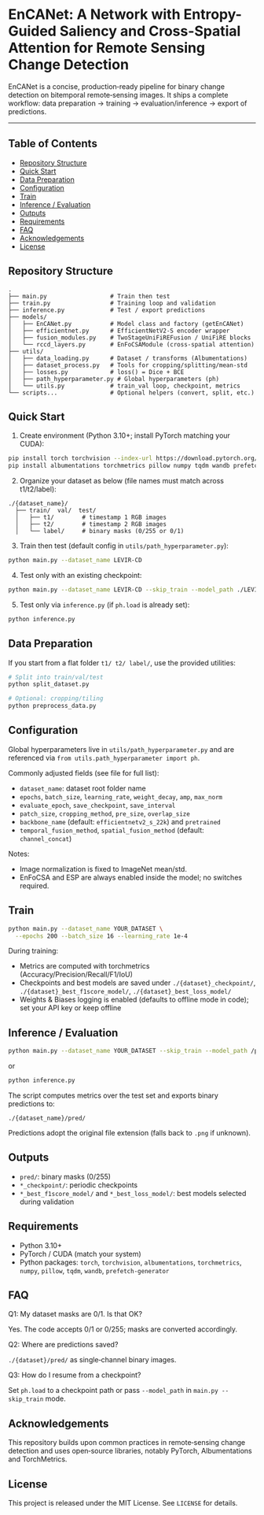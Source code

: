 # EnCANet: A Network with Entropy-Guided Saliency and Cross-Spatial Attention for Remote Sensing Change Detection

EnCANet is a concise, production‑ready pipeline for binary change detection on bitemporal remote‑sensing images. It ships a complete workflow: data preparation → training → evaluation/inference → export of predictions.

---

## Table of Contents
- [Repository Structure](#repository-structure)
- [Quick Start](#quick-start)
- [Data Preparation](#data-preparation)
- [Configuration](#configuration)
- [Train](#train)
- [Inference / Evaluation](#inference--evaluation)
- [Outputs](#outputs)
- [Requirements](#requirements)
- [FAQ](#faq)
- [Acknowledgements](#acknowledgements)
- [License](#license)

## Repository Structure

```
.
├── main.py                  # Train then test
├── train.py                 # Training loop and validation
├── inference.py             # Test / export predictions
├── models/
│   ├── EnCANet.py           # Model class and factory (getEnCANet)
│   ├── efficientnet.py      # EfficientNetV2‑S encoder wrapper
│   ├── fusion_modules.py    # TwoStageUniFiREFusion / UniFiRE blocks
│   └── rccd_layers.py       # EnFoCSAModule (cross‑spatial attention)
├── utils/
│   ├── data_loading.py      # Dataset / transforms (Albumentations)
│   ├── dataset_process.py   # Tools for cropping/splitting/mean-std
│   ├── losses.py            # loss() = Dice + BCE
│   ├── path_hyperparameter.py # Global hyperparameters (ph)
│   └── utils.py             # train_val loop, checkpoint, metrics
└── scripts...               # Optional helpers (convert, split, etc.)
```

## Quick Start

1) Create environment (Python 3.10+; install PyTorch matching your CUDA):

```bash
pip install torch torchvision --index-url https://download.pytorch.org/whl/cu121  # example
pip install albumentations torchmetrics pillow numpy tqdm wandb prefetch-generator
```

2) Organize your dataset as below (file names must match across t1/t2/label):

```
./{dataset_name}/
  ├── train/  val/  test/
  │   ├── t1/        # timestamp 1 RGB images
  │   ├── t2/        # timestamp 2 RGB images
  │   └── label/     # binary masks (0/255 or 0/1)
```

3) Train then test (default config in `utils/path_hyperparameter.py`):

```bash
python main.py --dataset_name LEVIR-CD
```

4) Test only with an existing checkpoint:

```bash
python main.py --dataset_name LEVIR-CD --skip_train --model_path ./LEVIR-CD_best_f1score_model/xxx.pth
```

5) Test only via `inference.py` (if `ph.load` is already set):

```bash
python inference.py
```

## Data Preparation

If you start from a flat folder `t1/ t2/ label/`, use the provided utilities:

```bash
# Split into train/val/test
python split_dataset.py

# Optional: cropping/tiling
python preprocess_data.py
```

## Configuration

Global hyperparameters live in `utils/path_hyperparameter.py` and are referenced via `from utils.path_hyperparameter import ph`.

Commonly adjusted fields (see file for full list):
- `dataset_name`: dataset root folder name
- `epochs`, `batch_size`, `learning_rate`, `weight_decay`, `amp`, `max_norm`
- `evaluate_epoch`, `save_checkpoint`, `save_interval`
- `patch_size`, `cropping_method`, `pre_size`, `overlap_size`
- `backbone_name` (default: `efficientnetv2_s_22k`) and `pretrained`
- `temporal_fusion_method`, `spatial_fusion_method` (default: `channel_concat`)

Notes:
- Image normalization is fixed to ImageNet mean/std.
- EnFoCSA and ESP are always enabled inside the model; no switches required.

## Train

```bash
python main.py --dataset_name YOUR_DATASET \
  --epochs 200 --batch_size 16 --learning_rate 1e-4
```

During training:
- Metrics are computed with torchmetrics (Accuracy/Precision/Recall/F1/IoU)
- Checkpoints and best models are saved under `./{dataset}_checkpoint/`, `./{dataset}_best_f1score_model/`, `./{dataset}_best_loss_model/`
- Weights & Biases logging is enabled (defaults to offline mode in code); set your API key or keep offline

## Inference / Evaluation

```bash
python main.py --dataset_name YOUR_DATASET --skip_train --model_path /path/to/model.pth
```

or

```bash
python inference.py
```

The script computes metrics over the test set and exports binary predictions to:

```
./{dataset_name}/pred/
```

Predictions adopt the original file extension (falls back to `.png` if unknown).

## Outputs

- `pred/`: binary masks (0/255)
- `*_checkpoint/`: periodic checkpoints
- `*_best_f1score_model/` and `*_best_loss_model/`: best models selected during validation

## Requirements

- Python 3.10+
- PyTorch / CUDA (match your system)
- Python packages: `torch`, `torchvision`, `albumentations`, `torchmetrics`, `numpy`, `pillow`, `tqdm`, `wandb`, `prefetch-generator`

## FAQ

Q1: My dataset masks are 0/1. Is that OK?

Yes. The code accepts 0/1 or 0/255; masks are converted accordingly.

Q2: Where are predictions saved?

`./{dataset}/pred/` as single‑channel binary images.

Q3: How do I resume from a checkpoint?

Set `ph.load` to a checkpoint path or pass `--model_path` in `main.py --skip_train` mode.

## Acknowledgements

This repository builds upon common practices in remote‑sensing change detection and uses open‑source libraries, notably PyTorch, Albumentations and TorchMetrics.

## License

This project is released under the MIT License. See `LICENSE` for details.




